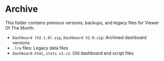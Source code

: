 # Archive

This folder contains previous versions, backups, and legacy files for Viewer Of The Month.

-  `Dashboard (V2.1.0).zip`, `Dashboard V2.0.zip`: Archived dashboard versions
-  `.lra` files: Legacy data files
-  `dashboard.html`, `stats v1.cs`: Old dashboard and script files
